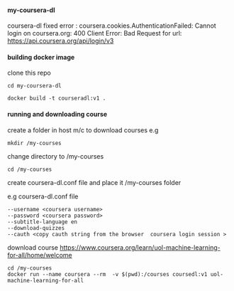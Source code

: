 #### my-coursera-dl

coursera-dl fixed error : coursera.cookies.AuthenticationFailed: Cannot login on coursera.org: 400 Client Error: Bad Request for url: https://api.coursera.org/api/login/v3


#### building docker image 

clone this repo



```
cd my-coursera-dl

docker build -t courseradl:v1 .
```

#### running and downloading course 

create a folder in host m/c  to download courses  e.g 

```
mkdir /my-courses
```
change directory to  /my-courses

```
cd /my-courses
```
create coursera-dl.conf file   and place it  /my-courses  folder 

e.g coursera-dl.conf file 

```
--username <coursera username>
--password <coursera password>
--subtitle-language en
--download-quizzes
--cauth <copy cauth string from the browser  coursera login session >
```

download course   https://www.coursera.org/learn/uol-machine-learning-for-all/home/welcome

```
cd /my-courses
docker run --name coursera --rm  -v $(pwd):/courses coursedl:v1 uol-machine-learning-for-all 
```
